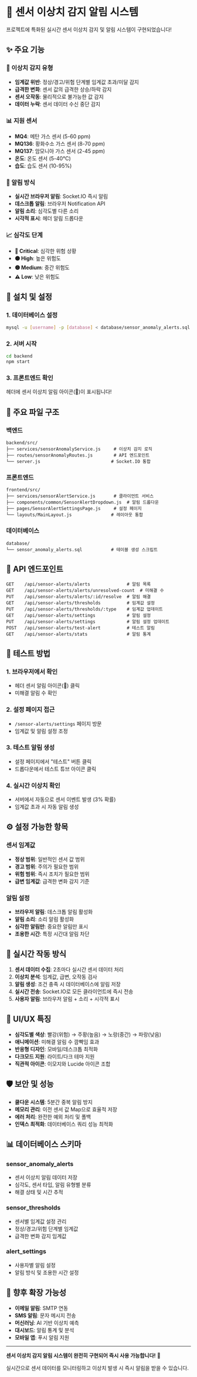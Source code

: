 # 🚨 센서 이상치 감지 알림 시스템

프로젝트에 특화된 실시간 센서 이상치 감지 및 알림 시스템이 구현되었습니다!

## ✨ 주요 기능

### 🎯 이상치 감지 유형
- **임계값 위반**: 정상/경고/위험 단계별 임계값 초과/미달 감지
- **급격한 변화**: 센서 값의 급격한 상승/하락 감지
- **센서 오작동**: 물리적으로 불가능한 값 감지
- **데이터 누락**: 센서 데이터 수신 중단 감지

### 📊 지원 센서
- **MQ4**: 메탄 가스 센서 (5-60 ppm)
- **MQ136**: 황화수소 가스 센서 (8-70 ppm)
- **MQ137**: 암모니아 가스 센서 (2-45 ppm)
- **온도**: 온도 센서 (5-40°C)
- **습도**: 습도 센서 (10-95%)

### 🔔 알림 방식
- **실시간 브라우저 알림**: Socket.IO 즉시 알림
- **데스크톱 알림**: 브라우저 Notification API
- **알림 소리**: 심각도별 다른 소리
- **시각적 표시**: 헤더 알림 드롭다운

### 📈 심각도 단계
- **🔴 Critical**: 심각한 위험 상황
- **🟠 High**: 높은 위험도
- **🟡 Medium**: 중간 위험도
- **⚠️ Low**: 낮은 위험도

## 🚀 설치 및 설정

### 1. 데이터베이스 설정
```bash
mysql -u [username] -p [database] < database/sensor_anomaly_alerts.sql
```

### 2. 서버 시작
```bash
cd backend
npm start
```

### 3. 프론트엔드 확인
헤더에 센서 이상치 알림 아이콘(🔺)이 표시됩니다!

## 📁 주요 파일 구조

### 백엔드
```
backend/src/
├── services/sensorAnomalyService.js     # 이상치 감지 로직
├── routes/sensorAnomalyRoutes.js        # API 엔드포인트
└── server.js                           # Socket.IO 통합
```

### 프론트엔드
```
frontend/src/
├── services/sensorAlertService.js       # 클라이언트 서비스
├── components/common/SensorAlertDropdown.js  # 알림 드롭다운
├── pages/SensorAlertSettingsPage.js     # 설정 페이지
└── layouts/MainLayout.js               # 레이아웃 통합
```

### 데이터베이스
```
database/
└── sensor_anomaly_alerts.sql           # 테이블 생성 스크립트
```

## 🔧 API 엔드포인트

```
GET    /api/sensor-alerts/alerts              # 알림 목록
GET    /api/sensor-alerts/alerts/unresolved-count  # 미해결 수
PUT    /api/sensor-alerts/alerts/:id/resolve  # 알림 해결
GET    /api/sensor-alerts/thresholds          # 임계값 설정
PUT    /api/sensor-alerts/thresholds/:type    # 임계값 업데이트
GET    /api/sensor-alerts/settings            # 알림 설정
PUT    /api/sensor-alerts/settings            # 알림 설정 업데이트
POST   /api/sensor-alerts/test-alert          # 테스트 알림
GET    /api/sensor-alerts/stats               # 알림 통계
```

## 🧪 테스트 방법

### 1. 브라우저에서 확인
- 헤더 센서 알림 아이콘(🔺) 클릭
- 미해결 알림 수 확인

### 2. 설정 페이지 접근
- `/sensor-alerts/settings` 페이지 방문
- 임계값 및 알림 설정 조정

### 3. 테스트 알림 생성
- 설정 페이지에서 "테스트" 버튼 클릭
- 드롭다운에서 테스트 튜브 아이콘 클릭

### 4. 실시간 이상치 확인
- 서버에서 자동으로 센서 이벤트 발생 (3% 확률)
- 임계값 초과 시 자동 알림 생성

## ⚙️ 설정 가능한 항목

### 센서 임계값
- **정상 범위**: 일반적인 센서 값 범위
- **경고 범위**: 주의가 필요한 범위
- **위험 범위**: 즉시 조치가 필요한 범위
- **급변 임계값**: 급격한 변화 감지 기준

### 알림 설정
- **브라우저 알림**: 데스크톱 알림 활성화
- **알림 소리**: 소리 알림 활성화
- **심각한 알림만**: 중요한 알림만 표시
- **조용한 시간**: 특정 시간대 알림 차단

## 🔄 실시간 작동 방식

1. **센서 데이터 수집**: 2초마다 실시간 센서 데이터 처리
2. **이상치 분석**: 임계값, 급변, 오작동 검사
3. **알림 생성**: 조건 충족 시 데이터베이스에 알림 저장
4. **실시간 전송**: Socket.IO로 모든 클라이언트에 즉시 전송
5. **사용자 알림**: 브라우저 알림 + 소리 + 시각적 표시

## 🎨 UI/UX 특징

- **심각도별 색상**: 빨강(위험) → 주황(높음) → 노랑(중간) → 파랑(낮음)
- **애니메이션**: 미해결 알림 수 깜빡임 효과
- **반응형 디자인**: 모바일/데스크톱 최적화
- **다크모드 지원**: 라이트/다크 테마 지원
- **직관적 아이콘**: 이모지와 Lucide 아이콘 조합

## 🛡️ 보안 및 성능

- **쿨다운 시스템**: 5분간 중복 알림 방지
- **메모리 관리**: 이전 센서 값 Map으로 효율적 저장
- **에러 처리**: 완전한 예외 처리 및 폴백
- **인덱스 최적화**: 데이터베이스 쿼리 성능 최적화

## 📊 데이터베이스 스키마

### sensor_anomaly_alerts
- 센서 이상치 알림 데이터 저장
- 심각도, 센서 타입, 알림 유형별 분류
- 해결 상태 및 시간 추적

### sensor_thresholds
- 센서별 임계값 설정 관리
- 정상/경고/위험 단계별 임계값
- 급격한 변화 감지 임계값

### alert_settings
- 사용자별 알림 설정
- 알림 방식 및 조용한 시간 설정

## 🚀 향후 확장 가능성

- **이메일 알림**: SMTP 연동
- **SMS 알림**: 문자 메시지 전송
- **머신러닝**: AI 기반 이상치 예측
- **대시보드**: 알림 통계 및 분석
- **모바일 앱**: 푸시 알림 지원

---

**센서 이상치 감지 알림 시스템이 완전히 구현되어 즉시 사용 가능합니다!** 🎉

실시간으로 센서 데이터를 모니터링하고 이상치 발생 시 즉시 알림을 받을 수 있습니다. 